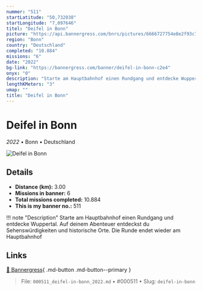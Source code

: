 ```yaml
---
nummer: "511"
startLatitude: "50,732038"
startLongitude: "7,097646"
titel: "Deifel in Bonn"
picture: "https://api.bannergress.com/bnrs/pictures/6666727754e8e2f93c7b7453c6529c6f"
region: "Bonn"
country: "Deutschland"
completed: "10.884"
missions: "6"
date: "2022"
bg-link: "https://bannergress.com/banner/deifel-in-bonn-c2e4"
onyx: "0"
description: "Starte am Hauptbahnhof einen Rundgang und entdecke Wuppertal. Auf deinem Abenteuer entdeckst du Sehenswürdigkeiten und historische Orte. Die Runde endet wieder am Hauptbahnhof"
lengthKMeters: "3"
umap: ""
title: "Deifel in Bonn"
---
```

# Deifel in Bonn

*2022* • Bonn • Deutschland

![Deifel in Bonn](https://api.bannergress.com/bnrs/pictures/6666727754e8e2f93c7b7453c6529c6f)

## Details
- **Distance (km):** 3.00
- **Missions in banner:** 6
- **Total missions completed:** 10.884
- **This is my banner no.:** 511


!!! note "Description"
    Starte am Hauptbahnhof einen Rundgang und entdecke Wuppertal. Auf deinem Abenteuer entdeckst du Sehenswürdigkeiten und historische Orte. Die Runde endet wieder am Hauptbahnhof



## Links
[🔗 Bannergress](https://bannergress.com/banner/deifel-in-bonn-c2e4){ .md-button .md-button--primary }



> File: `000511_deifel-in-bonn_2022.md` • #000511 • Slug: `deifel-in-bonn`
